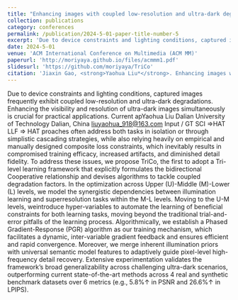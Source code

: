 ```yaml
---
title: "Enhancing images with coupled low-resolution and ultra-dark degradations: a tri-level learning framework"
collection: publications
category: conferences
permalink: /publication/2024-5-01-paper-title-number-5
excerpt: 'Due to device constraints and lighting conditions, captured images frequently exhibit coupled low-resolution and ultra-dark degradations. Enhancing the visibility and resolution of ultra-dark images simultaneously is crucial for practical applications. ...'
date: 2024-5-01
venue: 'ACM International Conference on Multimedia (ACM MM)'
paperurl: 'http://moriyaya.github.io/files/acmmm1.pdf'
slidesurl: 'https://github.com/moriyaya/TriCo'
citation: 'Jiaxin Gao, <strong>Yaohua Liu*</strong>. Enhancing images with coupled low-resolution and ultra-dark degradations: a tri-level learning framework[C]. ACM International Conference on Multimedia (ACM MM), 2024.'
---
```


Due to device constraints and lighting conditions, captured images frequently exhibit coupled low-resolution and ultra-dark degradations. Enhancing the visibility and resolution of ultra-dark images simultaneously is crucial for practical applications. Current apYaohua Liu Dalian University of Technology Dalian, China liuyaohua_918@163.com Input / GT SCI ⇒HAT LLF ⇒ HAT proaches often address both tasks in isolation or through simplistic cascading strategies, while also relying heavily on empirical and manually designed composite loss constraints, which inevitably results in compromised training efficacy, increased artifacts, and diminished detail fidelity. To address these issues, we propose TriCo, the first to adopt a Tri-level learning framework that explicitly formulates the bidirectional Cooperative relationship and devises algorithms to tackle coupled degradation factors. In the optimization across Upper (U)-Middle (M)-Lower (L) levels, we model the synergistic dependencies between illumination learning and superresolution tasks within the M-L levels. Moving to the U-M levels, weintroduce hyper-variables to automate the learning of beneficial constraints for both learning tasks, moving beyond the traditional trial-and-error pitfalls of the learning process. Algorithmically, we establish a Phased Gradient-Response (PGR) algorithm as our training mechanism, which facilitates a dynamic, inter-variable gradient feedback and ensures efficient and rapid convergence. Moreover, we merge inherent illumination priors with universal semantic model features to adaptively guide pixel-level high-frequency detail recovery. Extensive experimentation validates the framework’s broad generalizability across challenging ultra-dark scenarios, outperforming current state-of-the-art methods across 4 real and synthetic benchmark datasets over 6 metrics (e.g., 5.8%↑ in PSNR and 26.6%↑ in LPIPS).